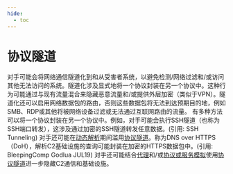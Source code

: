 ```yaml
---
hide:
  - toc
---
```


# 协议隧道

对手可能会将网络通信隧道化到和从受害者系统，以避免检测/网络过滤和/或访问其他无法访问的系统。隧道化涉及显式地将一个协议封装在另一个协议中。这种行为可能通过与现有流量混合来隐藏恶意流量和/或提供外层加密（类似于VPN）。隧道化还可以启用网络数据包的路由，否则这些数据包将无法到达预期目的地，例如SMB、RDP或其他将被网络设备过滤或无法通过互联网路由的流量。  有多种方法可以将一个协议封装在另一个协议中。例如，对手可能会执行SSH隧道（也称为SSH端口转发），这涉及通过加密的SSH隧道转发任意数据。(引用: SSH Tunneling)  对手还可能在[动态解析](https://attack.mitre.org/techniques/T1568)期间滥用[协议隧道](https://attack.mitre.org/techniques/T1572)。称为DNS over HTTPS（DoH），解析C2基础设施的查询可能封装在加密的HTTPS数据包中。(引用: BleepingComp Godlua JUL19)  对手还可能结合[代理](https://attack.mitre.org/techniques/T1090)和/或[协议或服务模拟](https://attack.mitre.org/techniques/T1001/003)使用[协议隧道](https://attack.mitre.org/techniques/T1572)进一步隐藏C2通信和基础设施。
